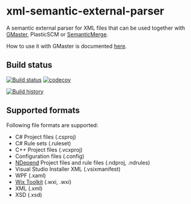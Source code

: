 # xml-semantic-external-parser
A semantic external parser for XML files that can be used together with [GMaster](https://gmaster.io), PlasticSCM or [SemanticMerge](https://semanticmerge.com/).

How to use it with GMaster is documented [here](http://blog.gmaster.io/2018/03/using-external-parsers-with-gmaster.html).

## Build status
[![Build status](https://ci.appveyor.com/api/projects/status/9dnbofw2gpedfiaa?svg=true)](https://ci.appveyor.com/project/RalfKoban/xml-semantic-external-parser/branch/master)
[![codecov](https://codecov.io/gh/RalfKoban/xml-semantic-external-parser/branch/master/graph/badge.svg)](https://codecov.io/gh/RalfKoban/xml-semantic-external-parser)

[![Build history](https://buildstats.info/appveyor/chart/RalfKoban/xml-semantic-external-parser)](https://ci.appveyor.com/project/RalfKoban/xml-semantic-external-parser/history)

## Supported formats
Following file formats are supported:
- C# Project files (.csproj)
- C# Rule sets (.ruleset)
- C++ Project files (.vcxproj)
- Configuration files (.config)
- [NDepend](https://www.ndepend.com/) Project files and rule files (.ndproj, .ndrules)
- Visual Studio Installer XML (.vsixmanifest)
- WPF (.xaml)
- [Wix Toolkit](http://wixtoolset.org/) (.wxi, .wxi)
- XML (.xml)
- XSD (.xsd)

